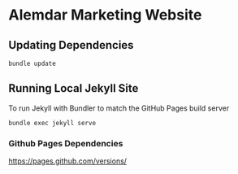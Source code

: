 # Alemdar Marketing Website

## Updating Dependencies
```
bundle update
```

## Running Local Jekyll Site
To run Jekyll with Bundler to match the GitHub Pages build server
```
bundle exec jekyll serve
```

### Github Pages Dependencies
https://pages.github.com/versions/

